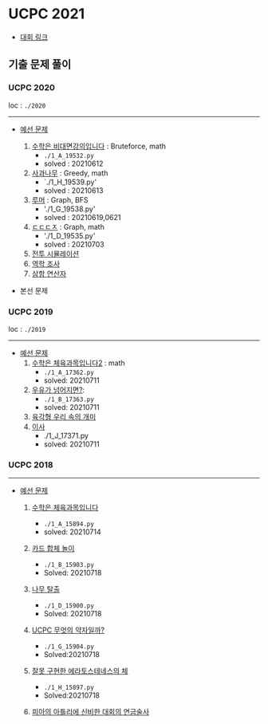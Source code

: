 # UCPC 2021 

- [대회 링크](https://ucpc.me/)  



## 기출 문제 풀이

### UCPC 2020

loc : `./2020` 

------

- [예선 문제](https://www.acmicpc.net/category/detail/2270)

  1. [수학은 비대면강의입니다](https://www.acmicpc.net/problem/19532) : Bruteforce, math
     - `./1_A_19532.py` 
     - solved : 20210612
  2. [사과나무](https://www.acmicpc.net/problem/19539) : Greedy, math
     - `./1_H_19539.py'
     - solved : 20210613
  3. [루머](https://www.acmicpc.net/problem/19538) : Graph, BFS
     - './1_G_19538.py'
     - solved : 20210619,0621
  4. [ㄷㄷㄷㅈ](https://www.acmicpc.net/problem/19535) : Graph, math
     - './1_D_19535.py'
     - solved : 20210703
  5. [전투 시뮬레이션](https://www.acmicpc.net/problem/19537) 
  6. [역학 조사](https://www.acmicpc.net/problem/19541)
  7. [삼항 연산자](https://www.acmicpc.net/problem/19534)

  

- 본선 문제

### UCPC 2019

loc : `./2019`

------

- [예선 문제](https://www.acmicpc.net/category/detail/2053)
  1. [수학은 체육과목입니다2](https://www.acmicpc.net/problem/17362) : math
     - `./1_A_17362.py`
     - solved: 20210711
  2. [우유가 넘어지면?](https://www.acmicpc.net/problem/17363): 
     - `./1_B_17363.py`
     - solved: 20210711
  3. [육각형 우리 속의 개미](https://www.acmicpc.net/problem/17370)
  4. [이사](https://www.acmicpc.net/problem/17371)
     - ./1_J_17371.py
     - solved: 20210711

### UCPC 2018

------

- [예선 문제](https://www.acmicpc.net/category/detail/1891)

  1. [수학은 체육과목입니다](https://www.acmicpc.net/problem/15894)
      
      - `./1_A_15894.py`
      - solved: 20210714
      
  2. [카드 합체 놀이](https://www.acmicpc.net/problem/15903)

      - `./1_B_15903.py`
      - Solved: 20210718

  3. [나무 탈출](https://www.acmicpc.net/problem/15900)

      - `./1_D_15900.py`
      - Solved: 20210718

  4. [UCPC 무엇의 약자일까?](https://www.acmicpc.net/problem/15904)

      - `./1_G_15904.py`
      - Solved:20210718

  5. [잘못 구현한 에라토스테네스의 체](https://www.acmicpc.net/problem/15897)

      - `./1_H_15897.py`
      - Solved:20210718

  6. [피아의 아틀리에 신비한 대회의 연금술사](https://www.acmicpc.net/problem/15898)

     



      

  

